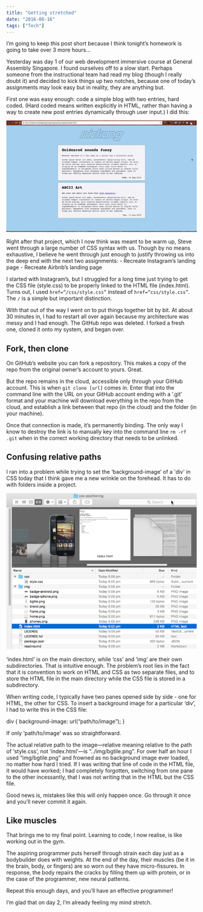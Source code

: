 ```yaml
---
title: "Getting stretched"
date: "2016-08-16"
tags: ["Tech"]
---
```


I’m going to keep this post short because I think tonight’s homework is going to take over 3 more hours…

Yesterday was day 1 of our web development immersive course at General Assembly Singapore. I found ourselves off to a slow start. Perhaps someone from the instructional team had read my blog (though I really doubt it) and decided to kick things up two notches, because one of today’s assignments may look easy but in reality, they are anything but.

First one was easy enough: code a simple blog with two entries, hard coded. (Hard coded means written explicitly in HTML, rather than having a way to create new post entries dynamically through user input.) I did this:

![mock blog screenshot](images/mock-blog-screenshot-1024x597.png)

Right after that project, which I now think was meant to be warm up, Steve went through a large number of CSS syntax with us. Though by no means exhaustive, I believe he went through just enough to justify throwing us into the deep end with the next two assignments: - Recreate Instagram’s landing page - Recreate Airbnb’s landing page

I started with Instagram’s, but I struggled for a long time just trying to get the CSS file (style.css) to be properly linked to the HTML file (index.html). Turns out, I used `href=“/css/style.css”` instead of `href=“css/style.css”`. The `/` is a simple but important distinction.

With that out of the way I went on to put things together bit by bit. At about 30 minutes in, I had to restart all over again because my architecture was messy and I had enough. The GitHub repo was deleted. I forked a fresh one, cloned it onto my system, and began over.

## Fork, then clone

On GitHub’s website you can fork a repository. This makes a copy of the repo from the original owner’s account to yours. Great.

But the repo remains in the cloud, accessible only through your GitHub account. This is when `git clone [url]` comes in. Enter that into the command line with the URL on your GitHub account ending with a ‘.git’ format and your machine will download everything in the repo from the cloud, and establish a link between that repo (in the cloud) and the folder (in your machine).

Once that connection is made, it’s permanently binding. The only way I know to destroy the link is to manually key into the command line `rm -rf .git` when in the correct working directory that needs to be unlinked.

## Confusing relative paths

I ran into a problem while trying to set the ‘background-image’ of a 'div' in CSS today that I think gave me a new wrinkle on the forehead. It has to do with folders inside a project.

![finder screenshot](images/finder-screenshot.png)

‘index.html’ is on the main directory, while ‘css’ and ‘img’ are their own subdirectories. That is intuitive enough. The problem’s root lies in the fact that it is convention to work on HTML and CSS as two separate files, and to store the HTML file in the main directory while the CSS file is stored in a subdirectory.

When writing code, I typically have two panes opened side by side - one for HTML, the other for CSS. To insert a background image for a particular ‘div’, I had to write this in the CSS file:

div {
	background-image: url(“path/to/image”);
}

If only ‘path/to/image’ was so straightforward.

The actual relative path to the image—relative meaning relative to the path of ‘style.css’, not ‘index.html’—is “../img/bgtile.png”. For over half an hour I used “img/bgtile.png” and frowned as no background image ever loaded, no matter how hard I tried. If I was writing that line of code in the HTML file, it would have worked; I had completely forgotten, switching from one pane to the other incessantly, that I was not writing that in the HTML but the CSS file.

Good news is, mistakes like this will only happen once. Go through it once and you’ll never commit it again.

## Like muscles

That brings me to my final point. Learning to code, I now realise, is like working out in the gym.

The aspiring programmer puts herself through strain each day just as a bodybuilder does with weights. At the end of the day, their muscles (be it in the brain, body, or fingers) are so worn out they have micro-fissures. In response, the body repairs the cracks by filling them up with protein, or in the case of the programmer, new neural patterns.

Repeat this enough days, and you’ll have an effective programmer!

I’m glad that on day 2, I’m already feeling my mind stretch.
